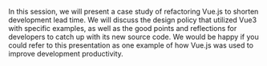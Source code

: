 In this session, we will present a case study of refactoring Vue.js to shorten development lead time.
We will discuss the design policy that utilized Vue3 with specific examples, as well as the good points and reflections for developers to catch up with its new source code.
We would be happy if you could refer to this presentation as one example of how Vue.js was used to improve development productivity.
